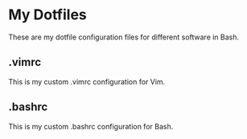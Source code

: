 # My Dotfiles 
These are my dotfile configuration files for different software in Bash.
## .vimrc 
This is my custom .vimrc configuration for Vim.
## .bashrc
This is my custom .bashrc configuration for Bash.
